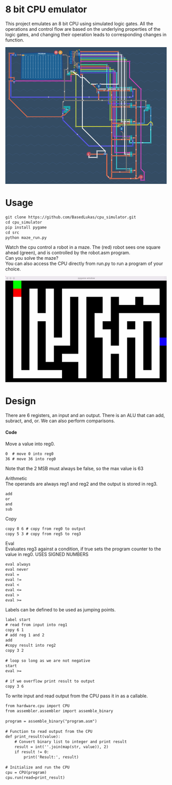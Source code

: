 
# 8 bit CPU emulator

This project emulates an 8 bit CPU using simulated logic gates. All the operations and control flow are based on the underlying properties of the logic gates, and changing their operation leads to corresponding changes in function.  
 
 <img src="./docs/full_cpu.png" width="600">
 
# Usage  
```
git clone https://github.com/BasedLukas/cpu_simulator.git
cd cpu_simulator
pip install pygame
cd src
python maze_run.py
```
Watch the cpu control a robot in a maze. The (red) robot sees one square ahead (green), and is controlled by the robot.asm program.  
Can you solve the maze?  
You can also access the CPU directly from run.py to run a program of your choice.  

![](./docs/maze.gif)  

  
# Design

There are 6 registers, an input and an output. There is an ALU that can add, subract, and, or. We can also perform comparisons.

#### Code
Move a value into reg0.
```
0  # move 0 into reg0   
36 # move 36 into reg0
```   
Note that the 2 MSB must always be false, so the max value is 63

Arithmetic  
The operands are always reg1 and reg2 and the output is stored in reg3.
```
add  
or
and
sub
```
Copy
```
copy 0 6 # copy from reg0 to output
copy 5 3 # copy from reg5 to reg3
```
Eval  
Evaluates reg3 against a condition, if true sets the program counter to the value in reg0.
USES SIGNED NUMBERS
```
eval always
eval never
eval =
eval !=
eval < 
eval <=
eval >
eval >=
```  
Labels can be defined to be used as jumping points.    
```
label start
# read from input into reg1
copy 6 1
# add reg 1 and 2
add
#copy result into reg2
copy 3 2

# loop so long as we are not negative
start
eval >=

# if we overflow print result to output
copy 3 6

```
  
To write input and read output from the CPU pass it in as a callable.  
```
from hardware.cpu import CPU
from assembler.assembler import assemble_binary

program = assemble_binary("program.asm")

# Function to read output from the CPU
def print_result(value):
    # Convert binary list to integer and print result
    result = int(''.join(map(str, value)), 2)
    if result != 0:
        print('Result:', result)

# Initialize and run the CPU
cpu = CPU(program)
cpu.run(read=print_result)
```

